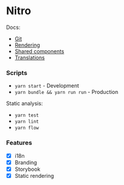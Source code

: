 # Nitro

Docs:
* [Git](./docs/git.md)
* [Rendering](./docs/rendering.md)
* [Shared components](./docs/shared.md)
* [Translations](./docs/translations.md)

### Scripts

- `yarn start` - Development
- `yarn bundle && yarn run run` - Production

Static analysis:
- `yarn test`
- `yarn lint`
- `yarn flow`

### Features

- [x] i18n
- [x] Branding
- [x] Storybook
- [x] Static rendering
